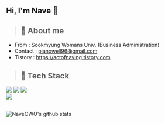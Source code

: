 <h2>Hi, I'm Nave 👋</h2>


> <h2> 💭 About me </h2>

+ From : Sookmyung Womans Univ. (Business Administration)
+ Contact : pianowell96@gmail.com
+ Tistory : https://actofnaving.tistory.com


> <h2> 🔗 Tech Stack  </h2> 

  <div>
  <img src="https://img.shields.io/badge/JavaScript-F7DF1E?style=for-the-badge&logo=JavaScript&logoColor=white">
  <img src="https://img.shields.io/badge/TypeScript-3178C6?style=for-the-badge&logo=TypeScript&logoColor=white">
  <img src="https://img.shields.io/badge/Python-3776AB?style=for-the-badge&logo=Python&logoColor=white">
  </div>
  <div>
  <img src="https://img.shields.io/badge/React-61DAFB?style=for-the-badge&logo=React&logoColor=white">
  </div>
<br/>
  <div >

![NaveOWO's github stats](https://github-readme-stats.vercel.app/api?username=NaveOWO&show_icons=true&theme=tokyonight)  


  </div>
  
  
  
  <!--
**NaveOWO/NaveOWO** is a ✨ _special_ ✨ repository because its `README.md` (this file) appears on your GitHub profile.
Here are some ideas to get you started:
- 🔭 I’m currently working on ...
- 🌱 I’m currently learning ...
- 👯 I’m looking to collaborate on ...
- 🤔 I’m looking for help with ...
- 💬 Ask me about ...
- 📫 How to reach me: ...
- 😄 Pronouns: ...
- ⚡ Fun fact: ...
-->



